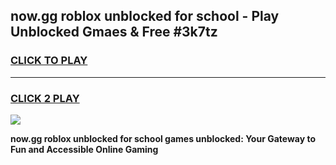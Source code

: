 
## now.gg roblox unblocked for school - Play Unblocked Gmaes & Free #3k7tz
<h3>
<a href="https://news.freeplayer.one?title=now.gg_roblox_unblocked_for_school&ref=27F">CLICK TO PLAY</a></h3>
<hr>

<h3>
<a href="https://news.freeplayer.one?title=now.gg_roblox_unblocked_for_school&ref=27F">CLICK 2 PLAY</a>
  
</h3>

<a href="https://news.freeplayer.one?title=now.gg_roblox_unblocked_for_school&ref=27F/"><img src="https://clearcache.store/games.png"></a>


**now.gg roblox unblocked for school games unblocked: Your Gateway to Fun and Accessible Online Gaming**
